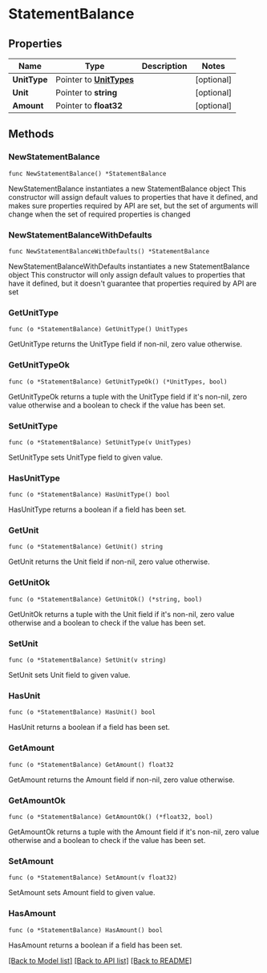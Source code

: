 # StatementBalance

## Properties

Name | Type | Description | Notes
------------ | ------------- | ------------- | -------------
**UnitType** | Pointer to [**UnitTypes**](UnitTypes.md) |  | [optional] 
**Unit** | Pointer to **string** |  | [optional] 
**Amount** | Pointer to **float32** |  | [optional] 

## Methods

### NewStatementBalance

`func NewStatementBalance() *StatementBalance`

NewStatementBalance instantiates a new StatementBalance object
This constructor will assign default values to properties that have it defined,
and makes sure properties required by API are set, but the set of arguments
will change when the set of required properties is changed

### NewStatementBalanceWithDefaults

`func NewStatementBalanceWithDefaults() *StatementBalance`

NewStatementBalanceWithDefaults instantiates a new StatementBalance object
This constructor will only assign default values to properties that have it defined,
but it doesn't guarantee that properties required by API are set

### GetUnitType

`func (o *StatementBalance) GetUnitType() UnitTypes`

GetUnitType returns the UnitType field if non-nil, zero value otherwise.

### GetUnitTypeOk

`func (o *StatementBalance) GetUnitTypeOk() (*UnitTypes, bool)`

GetUnitTypeOk returns a tuple with the UnitType field if it's non-nil, zero value otherwise
and a boolean to check if the value has been set.

### SetUnitType

`func (o *StatementBalance) SetUnitType(v UnitTypes)`

SetUnitType sets UnitType field to given value.

### HasUnitType

`func (o *StatementBalance) HasUnitType() bool`

HasUnitType returns a boolean if a field has been set.

### GetUnit

`func (o *StatementBalance) GetUnit() string`

GetUnit returns the Unit field if non-nil, zero value otherwise.

### GetUnitOk

`func (o *StatementBalance) GetUnitOk() (*string, bool)`

GetUnitOk returns a tuple with the Unit field if it's non-nil, zero value otherwise
and a boolean to check if the value has been set.

### SetUnit

`func (o *StatementBalance) SetUnit(v string)`

SetUnit sets Unit field to given value.

### HasUnit

`func (o *StatementBalance) HasUnit() bool`

HasUnit returns a boolean if a field has been set.

### GetAmount

`func (o *StatementBalance) GetAmount() float32`

GetAmount returns the Amount field if non-nil, zero value otherwise.

### GetAmountOk

`func (o *StatementBalance) GetAmountOk() (*float32, bool)`

GetAmountOk returns a tuple with the Amount field if it's non-nil, zero value otherwise
and a boolean to check if the value has been set.

### SetAmount

`func (o *StatementBalance) SetAmount(v float32)`

SetAmount sets Amount field to given value.

### HasAmount

`func (o *StatementBalance) HasAmount() bool`

HasAmount returns a boolean if a field has been set.


[[Back to Model list]](../README.md#documentation-for-models) [[Back to API list]](../README.md#documentation-for-api-endpoints) [[Back to README]](../README.md)


